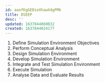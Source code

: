 ```yaml
---
id: aaofKgGEDieXhawX4gPMk
title: DSEEP
desc: ''
updated: 1637844060032
created: 1637844024177
---
```


1. Define Simulation Environment Objectives
2. Perform Conceptual Analysis
3. Design Simulation Environment
4. Develop Simulation Environment
5. Integrate and Test Simulation Environment
6. Execute Simulation
7. Analyse Data and Evaluate Results

